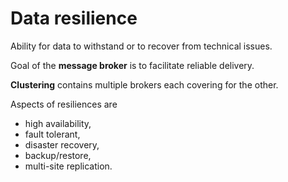 # Data resilience
Ability for data to withstand or to recover from technical issues.

Goal of the **message broker** is to facilitate reliable delivery.

**Clustering** contains multiple brokers each covering for the other. 

Aspects of resiliences are
* high availability,
* fault tolerant,
* disaster recovery,
* backup/restore,
* multi-site replication.

<!--stackedit_data:
eyJoaXN0b3J5IjpbLTE0MTA1MjEyMzJdfQ==
-->